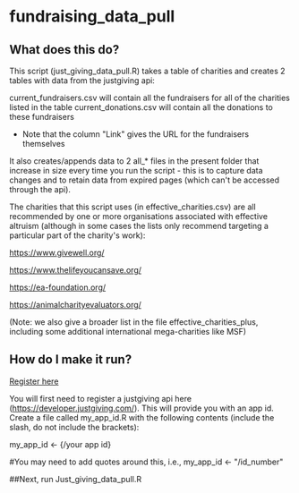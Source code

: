 # fundraising_data_pull

## What does this do?
This script (just_giving_data_pull.R) takes a table of charities and creates 2 tables with data from the justgiving api:

current_fundraisers.csv will contain all the fundraisers for all of the charities listed in the table
current_donations.csv will contain all the donations to these fundraisers
- Note that the column "Link" gives the URL for the fundraisers themselves

It also creates/appends data to  2 all_* files in the present folder that increase in size every time you run the script - this is to capture data changes and to retain data from expired pages (which can't be accessed through the api).

The charities that this script uses (in effective_charities.csv) are all recommended by one or more organisations associated with effective altruism (although in some cases the lists only recommend targeting a particular part of the charity's work):

https://www.givewell.org/

https://www.thelifeyoucansave.org/

https://ea-foundation.org/

https://animalcharityevaluators.org/

(Note: we also give a broader list in the file effective_charities_plus, including some additional international mega-charities like MSF)

## How do I make it run?

<a href="https://developer.justgiving.com/" target="_blank">Register here</a>

You will first need to register a justgiving api here (https://developer.justgiving.com/). This will provide you with an app id.
Create a file called my_app_id.R with the following contents (include the slash, do not include the brackets):

my_app_id <- {/your app id}

#You may need to add quotes around this, i.e., my_app_id <- "/id_number"


##Next, run Just_giving_data_pull.R
